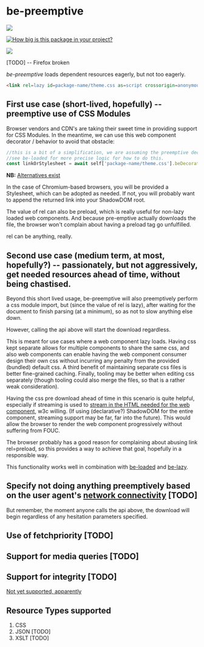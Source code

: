 # be-preemptive

<a href="https://nodei.co/npm/be-preemptive/"><img src="https://nodei.co/npm/be-preemptive.png"></a>

[![How big is this package in your project?](https://img.shields.io/bundlephobia/minzip/be-preemptive?style=for-the-badge)](https://bundlephobia.com/result?p=be-preemptive)

<img src="http://img.badgesize.io/https://cdn.jsdelivr.net/npm/be-preemptive?compression=gzip">

[TODO] -- Firefox broken

*be-preemptive* loads dependent resources eagerly, but not too eagerly.

```html
<link rel=lazy id=package-name/theme.css as=script crossorigin=anonymous integrity=... fetchpriority=low be-preemptive=css href=https://some-cdn.com/package-name@1.2.3>
```

## First use case (short-lived, hopefully) -- preemptive use of CSS Modules

Browser vendors and CDN's are taking their sweet time in providing support for CSS Modules.  In the meantime, we can use this web component decorator / behavior to avoid that obstacle:


```JavaScript
//this is a bit of a simplification, we are assuming the preemptive decorator has already attached to the link element.
//see be-loaded for more precise logic for how to do this.
const linkOrStylesheet = await self['package-name/theme.css'].beDecorated.preemptive.linkOrStylesheetPromise();
```

**NB:**  [Alternatives exist](https://github.com/guybedford/es-module-shims)

In the case of Chromium-based browsers, you will be provided a Stylesheet, which can be adopted as needed.  If not, you will probably want to append the returned link into your ShadowDOM root.

The value of rel can also be preload, which is really useful for non-lazy loaded web components.  And because pre-emptive actually downloads the file, the browser won't complain about having a preload tag go unfulfilled.

rel can be anything, really.

## Second use case (medium term, at most, hopefully?) -- passionately, but not aggressively, get needed resources ahead of time, without being chastised.

Beyond this short lived usage, be-preemptive will also preemptively perform a css module import, but (since the value of rel is lazy), after waiting for the document to finish parsing (at a minimum), so as not to slow anything else down.  

However, calling the api above will start the download regardless.

This is meant for use cases where a web component lazy loads.  Having css kept separate allows for multiple components to share the same css, and also web components can enable having the web component consumer design their own css without incurring any penalty from the provided (bundled) default css.  A third benefit of maintaining separate css files is better fine-grained caching. Finally, tooling may be better when editing css separately (though tooling could also merge the files, so that is a rather weak consideration).

Having the css pre download ahead of time in this scenario is quite helpful, especially if streaming is used to [stream in the HTML needed for the web component](https://www.youtube.com/watch?v=3sMflOp5kiQ), w3c willing.  (If using (declarative?) ShadowDOM for the entire component, streaming support may be far, far into the future).  This would allow the browser to render the web component progressively without suffering from FOUC.

The browser probably has a good reason for complaining about abusing link rel=preload, so this provides a way to achieve that goal, hopefully in a responsible way.

This functionality works well in combination with [be-loaded](https://github.com/bahrus/be-loaded) and [be-lazy](https://github.com/bahrus/be-lazy).

## Specify not doing anything preemptively based on the user agent's [network connectivity](https://wicg.github.io/netinfo/#connection-attribute) [TODO]

But remember, the moment anyone calls the api above, the download will begin regardless of any hesitation parameters specified.

## Use of fetchpriority [TODO]

## Support for media queries [TODO]

## Support for integrity [TODO]

[Not yet supported, apparently](https://github.com/tc39/proposal-import-assertions/issues/113)

## Resource Types supported

1.  CSS
2.  JSON [TODO]
3.  XSLT [TODO]

